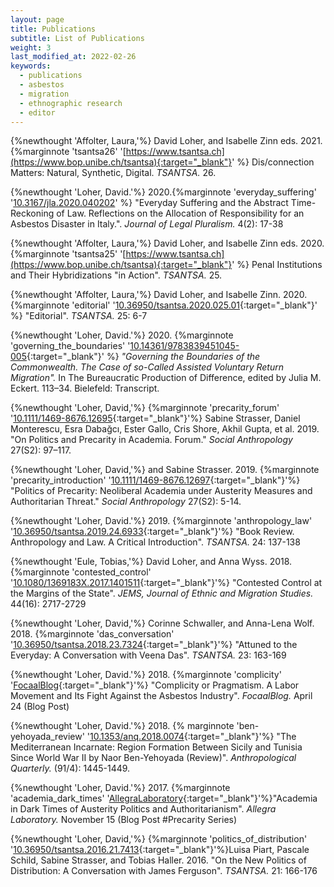 ```yaml
---
layout: page
title: Publications
subtitle: List of Publications
weight: 3
last_modified_at: 2022-02-26
keywords:
  - publications
  - asbestos
  - migration
  - ethnographic research
  - editor
---
```


{%newthought 'Affolter, Laura,'%} David Loher, and Isabelle Zinn eds. 2021. {%marginnote 'tsantsa26' '[https://www.tsantsa.ch](https://www.bop.unibe.ch/tsantsa){:target="_blank"}' %} Dis/connection Matters: Natural, Synthetic, Digital. *TSANTSA.* 26.

{%newthought 'Loher, David.'%} 2020.{%marginnote 'everyday_suffering' '[10.3167/jla.2020.040202](https://doi.org/10.3167/jla.2020.040202)' %} "Everyday Suffering and the Abstract Time-Reckoning of Law. Reflections on the Allocation of Responsibility for an Asbestos Disaster in Italy.". *Journal of Legal Pluralism.* 4(2): 17-38

{%newthought 'Affolter, Laura,'%} David Loher, and Isabelle Zinn eds. 2020. {%marginnote 'tsantsa25' '[https://www.tsantsa.ch](https://www.bop.unibe.ch/tsantsa){:target="_blank"}' %} Penal Institutions and Their Hybridizations "in Action". *TSANTSA.* 25.

{%newthought 'Affolter, Laura,'%} David Loher, and Isabelle Zinn. 2020. {%marginnote 'editorial' '[10.36950/tsantsa.2020.025.01](https://doi.org/10.36950/tsantsa.2020.025.01){:target="_blank"}' %} "Editorial". *TSANTSA.* 25: 6-7

{%newthought 'Loher, David.'%} 2020. {%marginnote 'governing_the_boundaries' '[10.14361/9783839451045-005](https://doi.org/10.14361/9783839451045-005){:target="_blank"}' %} *"Governing the Boundaries of the Commonwealth. The Case of so-Called Assisted Voluntary Return Migration".* In The Bureaucratic Production of Difference, edited by Julia M. Eckert. 113–34. Bielefeld: Transcript.

{%newthought 'Loher, David,'%} {%marginnote 'precarity_forum' '[10.1111/1469-8676.12695](https://doi.org/10.1111/1469-8676.12695){:target="_blank"}'%} Sabine Strasser, Daniel Monterescu, Esra Dabağcı, Ester Gallo, Cris Shore, Akhil Gupta, et al. 2019. "On Politics and Precarity in Academia. Forum." *Social Anthropology* 27(S2): 97–117.

{%newthought 'Loher, David,'%} and Sabine Strasser. 2019. {%marginnote 'precarity_introduction' '[10.1111/1469-8676.12697](https://doi.org/10.1111/1469-8676.12697){:target="_blank"}'%} "Politics of Precarity: Neoliberal Academia under Austerity Measures and Authoritarian Threat." *Social Anthropology* 27(S2): 5-14.

{%newthought 'Loher, David.'%} 2019. {%marginnote 'anthropology_law' '[10.36950/tsantsa.2019.24.6933](https://doi.org/10.36950/tsantsa.2019.24.6933){:target="_blank"}'%} "Book Review. Anthropology and Law. A Critical Introduction". *TSANTSA.* 24: 137-138

{%newthought 'Eule, Tobias,'%} David Loher, and Anna Wyss. 2018. {%marginnote 'contested_control' '[10.1080/1369183X.2017.1401511](https://doi.org/10.1080/1369183X.2017.1401511){:target="_blank"}'%} "Contested Control at the Margins of the State". *JEMS, Journal of Ethnic and Migration Studies.* 44(16): 2717-2729

{%newthought 'Loher, David,'%} Corinne Schwaller, and Anna-Lena Wolf. 2018. {%marginnote 'das_conversation' '[10.36950/tsantsa.2018.23.7324](https://doi.org/10.36950/tsantsa.2018.23.7324){:target="_blank"}'%} "Attuned to the Everyday: A Conversation with Veena Das". *TSANTSA.* 23: 163-169

{%newthought 'Loher, David.'%} 2018. {%marginnote 'complicity' '[FocaalBlog](https://www.focaalblog.com/2018/04/24/david-loher-complicity-or-pragmatism-a-labor-movement-and-its-fight-against-the-asbestos-industry){:target="_blank"}'%} "Complicity or Pragmatism. A Labor Movement and Its Fight Against the Asbestos Industry". *FocaalBlog.* April 24 (Blog Post)

{%newthought 'Loher, David.'%} 2018. {% marginnote 'ben-yehoyada_review' '[10.1353/anq.2018.0074](https://doi.org/10.1353/anq.2018.0074){:target="_blank"}'%} "The Mediterranean Incarnate: Region Formation Between Sicily and Tunisia Since World War II by Naor Ben-Yehoyada (Review)". *Anthropological Quarterly.* (91/4): 1445-1449.

{%newthought 'Loher, David.'%} 2017. {%marginnote 'academia_dark_times' '[AllegraLaboratory](http://allegralaboratory.net/precarious-lives-precarious-research-academia-in-dark-times-of-austerity-politics-and-authoritarianism){:target="_blank"}'%}"Academia in Dark Times of Austerity Politics and Authoritarianism". *Allegra Laboratory.* November 15 (Blog Post #Precarity Series)

{%newthought 'Loher, David,'%} {%marginnote 'politics_of_distribution' '[10.36950/tsantsa.2016.21.7413](https://doi.org/10.36950/tsantsa.2016.21.7413){:target="_blank"}'%}Luisa Piart, Pascale Schild, Sabine Strasser, and Tobias Haller. 2016. "On the New Politics of Distribution: A Conversation with James Ferguson". *TSANTSA.* 21: 166-176
